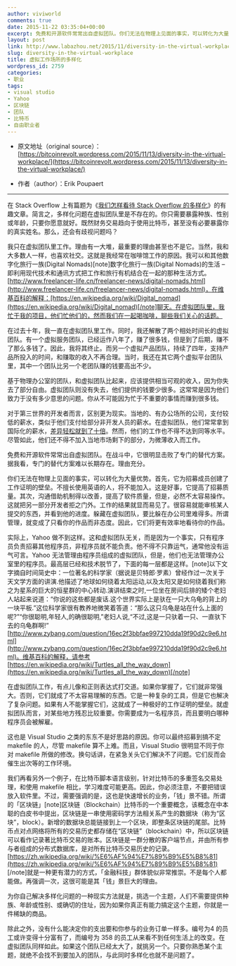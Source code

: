 ```yaml
---
author: viviworld
comments: true
date: 2015-11-22 03:35:04+00:00
excerpt: 免费和开源软件常常出自虚拟团队。你们无法在物理上见面的事实，可以转化为大量优势。首先，它为招募成员创建了工作证明的壁垒。其次，沟通借助机制得以改善，提高了软件质量
layout: post
link: http://www.labazhou.net/2015/11/diversity-in-the-virtual-workplace/
slug: diversity-in-the-virtual-workplace
title: 虚拟工作场所的多样化
wordpress_id: 2759
categories:
- 职业
tags:
- visual studio
- Yahoo
- 区块链
- 团队
- 比特币
- 自由职业者
---
```



	
  * 原文地址（original source）：[https://bitcoinrevolt.wordpress.com/2015/11/13/diversity-in-the-virtual-workplace/](https://bitcoinrevolt.wordpress.com/2015/11/13/diversity-in-the-virtual-workplace/)

	
  * 作者（author）：Erik Poupaert





* * *



在 Stack Overflow 上有篇题为《[我们怎样看待 Stack Overflow 的多样化](http://blog.stackoverflow.com/2015/11/How-We-Talk-About-Diversity-at-Stack-Overflow/?cb=1)》的有趣文章。简言之，多样化问题在虚拟团队里是不存在的。你只需要暴露种族、性别或年龄，只要你愿意就好。既然财务交易趋向于使用比特币，甚至没有必要暴露你的真实姓名。那么，还会有歧视问题吗？

我只在虚拟团队里工作。理由有一大堆，最重要的理由甚至也不是它。当然，我和大多数人一样，也喜欢社交。这就是我经常在咖啡馆工作的原因。我可以和其他数字化旅行一族(Digital Nomads)[note]数字化旅行一族(Digital Nomads)的生活 – 即利用现代技术和通讯方式把工作和旅行有机结合在一起的那种生活方式。[http://www.freelancer-life.cn/freelancer-news/digital-nomads.html](http://www.freelancer-life.cn/freelancer-news/digital-nomads.html)，在维基百科的解释：[https://en.wikipedia.org/wiki/Digital_nomad](https://en.wikipedia.org/wiki/Digital_nomad)[/note]聊天。在虚拟团队里，我忙于我的项目，他们忙他们的，然而我们在一起喝咖啡，聊些我们关心的话题。

在过去十年，我一直在虚拟团队里工作。同时，我还解散了两个相处时间长的虚拟团队。有一个虚拟服务团队，已经运作八年了，赚了很多钱，但是到了后期，赚不了那么多钱了。因此，我将其终止。而另一个虚拟产品团队，持续了四年，支持产品所投入的时间，和赚取的收入不再合理。当时，我还在其它两个虚拟平台团队里，其中一个团队比另一个老团队赚的钱要高出不少。

基于物理办公室的团队，和虚拟团队比起来，应该提供相当可观的收入，因为你失去了部分自由。虚拟团队则没有失去，他们提供的钱要少很多。这常常是因为他们致力于没有多少意思的问题。你从不可能因为忙于不重要的事情而赚到很多钱。

对于第三世界的开发者而言，区别更为现实。当地的、有办公场所的公司，支付较低的薪水，类似于他们支付给部分非开发人员的薪水。在虚拟团队，他们常常拿到国际化的薪水，[差异轻松就到了十倍](http://www.labazhou.net/2015/01/hackers-are-the-real-10x-engineers/)。然而，他们的工作也不得不达到同等水平。尽管如此，他们还不得不加入当地市场剩下的部分，为微薄收入而工作。

免费和开源软件常常出自虚拟团队。在战斗中，它很明显击败了专门的替代方案。据我看，专门的替代方案难以长期存在。理由充分。

你们无法在物理上见面的事实，可以转化为大量优势。首先，它为招募成员创建了工作证明的壁垒。不擅长使用英语的人，将不能加入。这是好事，它提高了招募质量。其次，沟通借助机制得以改善，提高了软件质量，但是，必然不太容易操作。这就把另一部分开发者拒之门外。工作的结果就显而易见了。很容易就能审核某人提交的东西，并看到他的进度。躲藏在虚拟团队，要比躲在办公司里难得多。所谓管理，就变成了只看你的作品而非态度。因此，它们将更有效率地看待你的作品。

实际上，Yahoo 做不到这样。这和虚拟团队无关，而是因为一个事实，只有程序员负责招募其他程序员，非程序员就不能负责。他不得不只靠运气，通常他没有运气可言。Yahoo 无法管理由程序员组成的虚拟团队，但是，他们也无法管理办公室里的程序员。最高层已经和技术脱节了，下面的每一层都是这样。[note]以下文字摘自时间简史中：一位著名的科学家（据说是贝特郎·罗素）曾经作过一次关于天文学方面的讲演.他描述了地球如何绕着太阳运动,以及太阳又是如何绕着我们称之为星系的巨大的恒星群的中心转动.演讲结束之时,一位坐在房间后排的矮个老妇人站起来说道：“你说的这些都是废话.这个世界实际上是驮在一只大乌龟的背上的一块平板.”这位科学家很有教养地微笑着答道：“那么这只乌龟是站在什么上面的呢?”“你很聪明,年轻人,的确很聪明,”老妇人说,“不过,这是一只驮着一只、一直驮下去的乌龟群啊!” [http://www.zybang.com/question/16ec2f3bbfae997210dda19f90d2c9e6.html](http://www.zybang.com/question/16ec2f3bbfae997210dda19f90d2c9e6.html)。维基百科的解释，请参考 [https://en.wikipedia.org/wiki/Turtles_all_the_way_down](https://en.wikipedia.org/wiki/Turtles_all_the_way_down)[/note]

在虚拟团队工作，有点儿像和正则表达式打交道。如果你掌握了，它们就非常强大。否则，它们就成了不太容易理解的东西。它是一种复杂的工具，但是它也解决了复杂问题。如果有人不能掌握它们，这就成了一种极好的工作证明的壁垒。就虚拟团队而言，对某些地方残忍比较重要。你需要成为一名程序员，而且要明白哪种程序员会被解雇。

这也是 Visual Studio 之类的东东不是好思路的原因。你可以最终招募到搞不定 makefile 的人，尽管 makefile 算不上难。而且，Visual Studio 很明显不同于你对 makefile 所做的修改。换句话讲，在紧急关头它们解决不了问题。它们反而会催生出次等的工作环境。

我们再看另外一个例子，在比特币脚本语言级别，针对比特币的多重签名交易处理，和使用 makefile 相比，学习难度可能更高。因此，你必须注意，不要把错误放入软件里。不过，需要强调的是，这也是快速增长的业务，「钱」景不错。所谓的「区块链」[note]区块链（Blockchain）比特币的一个重要概念，该概念在中本聪的白皮书中提出，区块链是一串使用密码学方法相关系产生的数据块（称为“区块”，block）。新增的数据块总能链接到上一个区块，即整条区块链的尾部。比特币点对点网络将所有的交易历史都存储在“区块链”（blockchain）中，所以区块链可以看作记录著比特币交易的账本。区块链是一群分散的客户端节点，并由所有参与者组成的分布式数据库，是对所有比特币交易历史的记录。[https://zh.wikipedia.org/wiki/%E6%AF%94%E7%89%B9%E5%B8%81](https://zh.wikipedia.org/wiki/%E6%AF%94%E7%89%B9%E5%B8%81) [/note]就是一种更有潜力的方式，「金融科技」群体貌似非常推崇。不是每个人都能做。再强调一次，这很可能是其「钱」景巨大的理由。

为你自己解决多样化问题的一种现实方法就是，挑选一个主题，人们不需要提供种族、年龄或性别、或确切的住址，因为如果你真正有能力搞定这个主题，你就是一件稀缺的商品。

除此之外，没有什么能决定你的支出要和你参与的业务订单一样多。编号为4 的员工或许变得十分富有了，而编号为 358 的员工从来看不到任何生活上的改变。在虚拟团队同样如此。如果这个团队已经太大了，就挑另一个。只要你熟悉某个主题，就绝不会找不到要加入的团队，与此同时多样化也就不是问题了。
